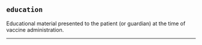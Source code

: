 ## `education`
Educational material presented to the patient (or guardian) at the time of vaccine administration.

---